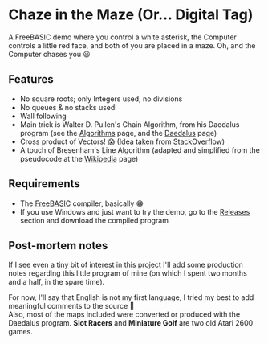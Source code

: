 # Chaze in the Maze (Or... Digital Tag)
A FreeBASIC demo where you control a white asterisk, the Computer controls a little red face, and both of you are placed in a maze. Oh, and the Computer chases you :smiley:

## Features
- No square roots; only Integers used, no divisions
- No queues & no stacks used!
- Wall following
- Main trick is Walter D. Pullen's Chain Algorithm, from his Daedalus program (see the [Algorithms](https://www.astrolog.org/labyrnth/algrithm.htm#solve) page, and the [Daedalus](https://www.astrolog.org/labyrnth/daedalus.htm) page)
- Cross product of Vectors! :scream: (Idea taken from [StackOverflow](https://stackoverflow.com/a/11908158))
- A touch of Bresenham's Line Algorithm (adapted and simplified from the pseudocode at the [Wikipedia](https://en.wikipedia.org/wiki/Bresenham's_line_algorithm#All_cases) page)

## Requirements
- The [FreeBASIC](https://www.freebasic.net/) compiler, basically :grin:
- If you use Windows and just want to try the demo, go to the [Releases](https://github.com/JJFlashit/digital-tag/releases) section and download the compiled program

## Post-mortem notes
If I see even a tiny bit of interest in this project I'll add some production notes regarding this little program of mine (on which I spent two months and a half, in the spare time).

For now, I'll say that English is not my first language, I tried my best to add meaningful comments to the source :slightly_smiling_face:  
Also, most of the maps included were converted or produced with the Daedalus program. **Slot Racers** and **Miniature Golf** are two old Atari 2600 games.
